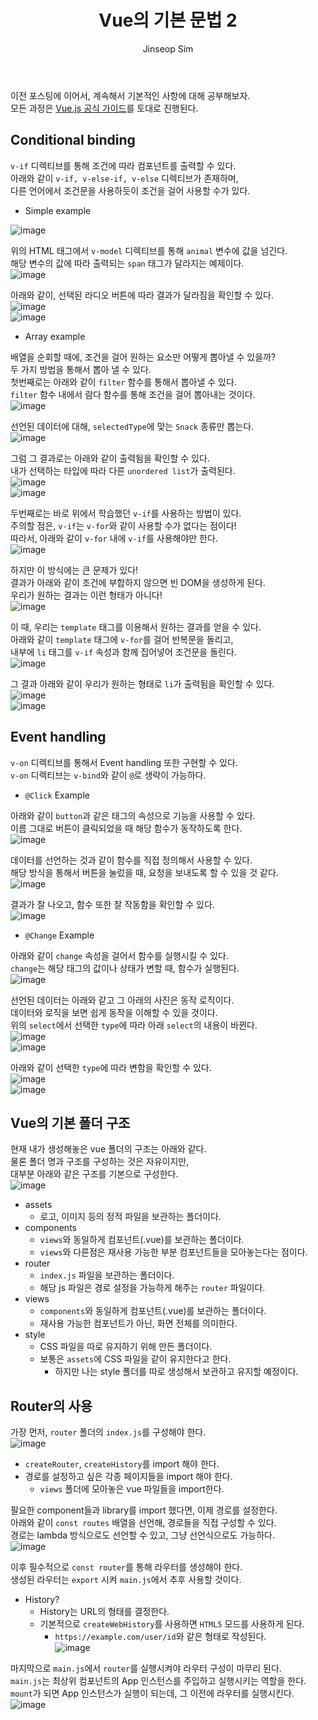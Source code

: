 ﻿---
layout: post
title: "Vue의 기본 문법 2"
categories: frontend
tags: [nodejs, vuejs]
author:
  - Jinseop Sim
toc: true
---
이전 포스팅에 이어서, 계속해서 기본적인 사항에 대해 공부해보자.  
모든 과정은 [Vue.js 공식 가이드](https://ko.vuejs.org/guide/introduction.html)를 토대로 진행된다.  

## Conditional binding
```v-if``` 디렉티브를 통해 조건에 따라 컴포넌트를 출력할 수 있다.  
아래와 같이 ```v-if, v-else-if, v-else``` 디렉티브가 존재하며,  
다른 언어에서 조건문을 사용하듯이 조건을 걸어 사용할 수가 있다.  

- Simple example

![image](https://github.com/Jinseop-Sim/Jinseop-Sim.github.io/assets/71700079/58c99ec5-0beb-4bdb-bbb1-7da5741aa4bc)  

위의 HTML 태그에서 ```v-model``` 디렉티브를 통해 ```animal``` 변수에 값을 넘긴다.  
해당 변수의 값에 따라 출력되는 ```span``` 태그가 달라지는 예제이다.  
![image](https://github.com/Jinseop-Sim/Jinseop-Sim.github.io/assets/71700079/11115187-d675-46fd-aec1-4548dea3021b)  

아래와 같이, 선택된 라디오 버튼에 따라 결과가 달라짐을 확인할 수 있다.  
![image](https://github.com/Jinseop-Sim/Jinseop-Sim.github.io/assets/71700079/650a379d-16fe-4f81-ae94-912c55294333)  
![image](https://github.com/Jinseop-Sim/Jinseop-Sim.github.io/assets/71700079/3f6c18ab-4931-410c-a452-461e5f5c11b3)  

- Array example

배열을 순회할 때에, 조건을 걸어 원하는 요소만 어떻게 뽑아낼 수 있을까?  
두 가지 방법을 통해서 뽑아 낼 수 있다.  
첫번째로는 아래와 같이 ```filter``` 함수를 통해서 뽑아낼 수 있다.  
```filter``` 함수 내에서 람다 함수를 통해 조건을 걸어 뽑아내는 것이다.  
![image](https://github.com/Jinseop-Sim/Jinseop-Sim.github.io/assets/71700079/950d1862-a9e3-4a02-b753-d514e91b9469)  

선언된 데이터에 대해, ```selectedType```에 맞는 ```Snack``` 종류만 뽑는다.  
![image](https://github.com/Jinseop-Sim/Jinseop-Sim.github.io/assets/71700079/2fd8d1eb-98c7-47f1-a667-3ee7a86899b1)

그럼 그 결과로는 아래와 같이 출력됨을 확인할 수 있다.  
내가 선택하는 타입에 따라 다른 ```unordered list```가 출력된다.  
![image](https://github.com/Jinseop-Sim/Jinseop-Sim.github.io/assets/71700079/d2929905-5219-46d0-b597-afade204491e)  
![image](https://github.com/Jinseop-Sim/Jinseop-Sim.github.io/assets/71700079/fec518c3-b631-4c14-a486-bb3b0495938b)  

두번째로는 바로 위에서 학습했던 ```v-if```를 사용하는 방법이 있다.  
주의할 점은, ```v-if```는 ```v-for```와 같이 사용할 수가 없다는 점이다!  
따라서, 아래와 같이 ```v-for``` 내에 ```v-if```를 사용해야만 한다.  
![image](https://github.com/Jinseop-Sim/Jinseop-Sim.github.io/assets/71700079/6b9335cf-21ba-446c-ab80-1137d1463fe6)  

하지만 이 방식에는 큰 문제가 있다!  
결과가 아래와 같이 조건에 부합하지 않으면 빈 DOM을 생성하게 된다.  
우리가 원하는 결과는 이런 형태가 아니다!  
![image](https://github.com/Jinseop-Sim/Jinseop-Sim.github.io/assets/71700079/db50107e-3b49-4920-8868-d65400eb95e9)  

이 때, 우리는 ```template``` 태그를 이용해서 원하는 결과를 얻을 수 있다.  
아래와 같이 ```template``` 태그에 ```v-for```를 걸어 반복문을 돌리고,  
내부에 ```li``` 태그를 ```v-if``` 속성과 함께 집어넣어 조건문을 돌린다.  
![image](https://github.com/Jinseop-Sim/Jinseop-Sim.github.io/assets/71700079/2244039c-b10b-4f71-a9bb-a265846b47b2)  

그 결과 아래와 같이 우리가 원하는 형태로 ```li```가 출력됨을 확인할 수 있다.  
![image](https://github.com/Jinseop-Sim/Jinseop-Sim.github.io/assets/71700079/7b881318-83b0-433b-bef5-942fb1aea552)  
![image](https://github.com/Jinseop-Sim/Jinseop-Sim.github.io/assets/71700079/dfe0862b-21aa-40cb-912d-fb8db4339c40)  

## Event handling
```v-on``` 디렉티브를 통해서 Event handling 또한 구현할 수 있다.  
```v-on``` 디렉티브는 ```v-bind```와 같이 ```@```로 생략이 가능하다.  
- ```@Click``` Example  

아래와 같이 ```button```과 같은 태그의 속성으로 기능을 사용할 수 있다.  
이름 그대로 버튼이 클릭되었을 때 해당 함수가 동작하도록 한다.  
![image](https://github.com/Jinseop-Sim/Jinseop-Sim.github.io/assets/71700079/5d650629-721e-46e5-883b-11df3e5fffc6)  

데이터를 선언하는 것과 같이 함수를 직접 정의해서 사용할 수 있다.  
해당 방식을 통해서 버튼을 눌렀을 때, 요청을 보내도록 할 수 있을 것 같다.  
![image](https://github.com/Jinseop-Sim/Jinseop-Sim.github.io/assets/71700079/f5175a0c-adb8-4f72-9f06-216fe36022ef)  

결과가 잘 나오고, 함수 또한 잘 작동함을 확인할 수 있다.  
![image](https://github.com/Jinseop-Sim/Jinseop-Sim.github.io/assets/71700079/1ad21874-d9aa-4d29-8854-d29294c2f343)  

- ```@Change``` Example

아래와 같이 ```change``` 속성을 걸어서 함수를 실행시킬 수 있다.  
```change```는 해당 태그의 값이나 상태가 변할 때, 함수가 실행된다.   
![image](https://github.com/Jinseop-Sim/Jinseop-Sim.github.io/assets/71700079/96cb3bc5-1fde-4c14-bf7a-5886195c7a86)  

선언된 데이터는 아래와 같고 그 아래의 사진은 동작 로직이다.  
데이터와 로직을 보면 쉽게 동작을 이해할 수 있을 것이다.  
위의 ```select```에서 선택한 ```type```에 따라 아래 ```select```의 내용이 바뀐다.  
![image](https://github.com/Jinseop-Sim/Jinseop-Sim.github.io/assets/71700079/86c0738a-1f0c-42e8-9f65-a29d7ec617bf)  
![image](https://github.com/Jinseop-Sim/Jinseop-Sim.github.io/assets/71700079/aa83a1c5-ae35-4f96-8d0a-c6e2b844af75)  

아래와 같이 선택한 ```type```에 따라 변함을 확인할 수 있다.  
![image](https://github.com/Jinseop-Sim/Jinseop-Sim.github.io/assets/71700079/b7f0906c-8c63-4c74-b485-4356ae678c93)  
![image](https://github.com/Jinseop-Sim/Jinseop-Sim.github.io/assets/71700079/e6956643-3a39-4b7f-b365-94410252f042)  

## Vue의 기본 폴더 구조
현재 내가 생성해놓은 vue 폴더의 구조는 아래와 같다.  
물론 폴더 명과 구조를 구성하는 것은 자유이지만,  
대부분 아래와 같은 구조를 기본으로 구성한다.  
![image](https://github.com/Jinseop-Sim/Jinseop-Sim.github.io/assets/71700079/9456295f-99e0-4a7e-9c77-698036aef58e)  

- assets
  - 로고, 이미지 등의 정적 파일을 보관하는 폴더이다.
- components
  - ```views```와 동일하게 컴포넌트(.vue)를 보관하는 폴더이다.
  - ```views```와 다른점은 재사용 가능한 부분 컴포넌트들을 모아놓는다는 점이다.
- router
  - ```index.js``` 파일을 보관하는 폴더이다.
  - 해당 js 파일은 경로 설정을 가능하게 해주는 ```router``` 파일이다.
- views
  - ```components```와 동일하게 컴포넌트(.vue)를 보관하는 폴더이다.
  - 재사용 가능한 컴포넌트가 아닌, 화면 전체를 의미한다.
- style
  - CSS 파일을 따로 유지하기 위해 만든 폴더이다.
  - 보통은 ```assets```에 CSS 파일을 같이 유지한다고 한다.
    - 하지만 나는 style 폴더를 따로 생성해서 보관하고 유지할 예정이다.

## Router의 사용
가장 먼저, ```router``` 폴더의 ```index.js```를 구성해야 한다.  
![image](https://github.com/Jinseop-Sim/Jinseop-Sim.github.io/assets/71700079/91b51a7c-2f0c-4073-b969-3b4b1abc2d0b)  

- ```createRouter```, ```createHistory```를 import 해야 한다.
- 경로를 설정하고 싶은 각종 페이지들을 import 해야 한다.
  - ```views``` 폴더에 모아놓은 vue 파일들을 import한다.

필요한 component들과 library를 import 했다면, 이제 경로를 설정한다.  
아래와 같이 ```const routes``` 배열을 선언해, 경로들을 직접 구성할 수 있다.  
경로는 lambda 방식으로도 선언할 수 있고, 그냥 선언식으로도 가능하다.  
![image](https://github.com/Jinseop-Sim/Jinseop-Sim.github.io/assets/71700079/07e048c6-54f3-4797-94d1-63bbe2bd905d)  

이후 필수적으로 ```const router```를 통해 라우터를 생성해야 한다.  
생성된 라우터는 ```export``` 시켜 ```main.js```에서 추후 사용할 것이다.  
- History?
  - History는 URL의 형태를 결정한다.
  - 기본적으로 ```createWebHistory```를 사용하면 ```HTML5``` 모드를 사용하게 된다.
    - ```https://example.com/user/id```와 같은 형태로 작성된다.  
![image](https://github.com/Jinseop-Sim/Jinseop-Sim.github.io/assets/71700079/69398e22-1899-4a25-aa31-e6366d5b95c7)  

마지막으로 ```main.js```에서 ```router```를 실행시켜야 라우터 구성이 마무리 된다.  
```main.js```는 최상위 컴포넌트의 App 인스턴스를 주입하고 실행시키는 역할을 한다.  
```mount```가 되면 App 인스턴스가 실행이 되는데, 그 이전에 라우터를 실행시킨다.  
![image](https://github.com/Jinseop-Sim/Jinseop-Sim.github.io/assets/71700079/f882e2ba-352d-483e-a888-f0246ef3b297)  
